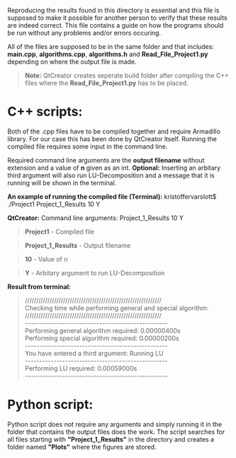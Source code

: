 
Reproducing the results found in this directory is essential and this file is supposed to make it possible for another person to verify that these results are indeed correct. This file contains a guide on how the programs should be run without any problems and/or errors occuring.

All of the files are supposed to be in the same folder and that includes:
**main.cpp**, **algorithms.cpp**, **algorithms.h** and **Read_File_Project1.py**
depending on where the output file is made.
> **Note:** QtCreator creates seperate build folder after compiling the C++ files where the **Read_File_Project1.py** has to be placed.

# C++ scripts:
Both of the .cpp files have to be compiled together and require Armadillo library.
For our case this has been done by QtCreator itself.
Running the compiled file requires some input in the command line.

Required command line arguments are the **output filename** without extension
and a value of **n** given as an int.
**Optional:** Inserting an arbitary third argument will also run LU-Decomposition and a message that it is running will be shown in the terminal.

**An example of running the compiled file (Terminal):**
kristoffervarslott$ ./Project1 Project_1_Results 10 Y

**QtCreator:**
Command line arguments: Project_1_Results 10 Y

>**Project1** - Compiled file

>**Project_1_Results** - Output filename

>**10** - Value of n

>**Y** - Arbitary argument to run LU-Decomposition


**Result from terminal:**
>\/////////////////////////////////////////////////////////////\
Checking time while performing general and special algorithm:\
/////////////////////////////////////////////////////////////\
\--------------------------------------------------\
Performing general algorithm required: 0.00000400s\
Performing special algorithm required: 0.00000200s\
\--------------------------------------------------\
You have entered a third argument: Running LU\
\--------------------------------------------------\
Performing LU required: 0.00059000s\
\--------------------------------------------------


# Python script:
Python script does not require any arguments and simply running it in the folder that contains the output files does the work. The script searches for all files starting with
**"Project_1_Results"** in the directory and creates a folder named **"Plots"** where the figures are stored.
